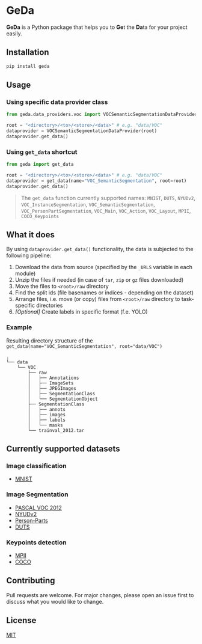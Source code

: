 # GeDa

**GeDa** is a Python package that helps you to **Ge**t the **Da**ta for your project easily.

## Installation

```bash
pip install geda
```

## Usage

### Using specific data provider class

```python
from geda.data_providers.voc import VOCSemanticSegmentationDataProvider

root = "<directory>/<to>/<store>/<data>" # e.g. "data/VOC"
dataprovider = VOCSemanticSegmentationDataProvider(root)
dataprovider.get_data()
```

### Using `get_data` shortcut

```python
from geda import get_data

root = "<directory>/<to>/<store>/<data>" # e.g. "data/VOC"
dataprovider = get_data(name="VOC_SemanticSegmentation", root=root)
dataprovider.get_data()
```

> The `get_data` function currently supported names:
> `MNIST`, `DUTS`, `NYUDv2`, `VOC_InstanceSegmentation`, `VOC_SemanticSegmentation`, 
> `VOC_PersonPartSegmentation`, `VOC_Main`, `VOC_Action`, `VOC_Layout`,
> `MPII`, `COCO_Keypoints`


## What it does

By using `dataprovider.get_data()` functionality, the data is subjected to the following pipeline:

1. Download the data from source (specified by the `_URLS` variable in each module)
2. Unzip the files if needed (in case of `tar`, `zip` or `gz` files downloaded)
3. Move the files to `<root>/raw` directory
4. Find the split ids (file basenames or indices - depending on the dataset)
5. Arrange files, i.e. move (or copy) files from `<root>/raw` directory to task-specific directories
6. *[Optional]* Create labels in specific format (f.e. YOLO)

### Example

Resulting directory structure of the `get_data(name="VOC_SemanticSegmentation", root="data/VOC")`

    .
    └── data
        └── VOC
            ├── raw
            │   ├── Annotations
            │   ├── ImageSets
            │   ├── JPEGImages
            │   ├── SegmentationClass
            │   └── SegmentationObject
            ├── SegmentationClass
            │   ├── annots
            │   ├── images
            │   ├── labels
            │   └── masks
            └── trainval_2012.tar

## Currently supported datasets

### Image classification

* [MNIST](http://yann.lecun.com/exdb/mnist)

### Image Segmentation

* [PASCAL VOC 2012](http://host.robots.ox.ac.uk/pascal/VOC)
* [NYUDv2](https://cs.nyu.edu/~silberman/projects/indoor_scene_seg_sup.html)
* [Person-Parts](http://liangchiehchen.com/projects/DeepLab.html)
* [DUTS](http://saliencydetection.net/duts/)

### Keypoints detection

* [MPII](http://human-pose.mpi-inf.mpg.de)
* [COCO](https://cocodataset.org)


## Contributing

Pull requests are welcome. For major changes, please open an issue first
to discuss what you would like to change.


## License

[MIT](https://choosealicense.com/licenses/mit/)